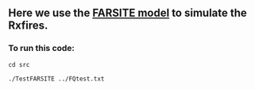 ## Here we use the [FARSITE model](firelab.org/https://www.firelab.org/project/farsite) to simulate the Rxfires. 
### To run this code: 

```
cd src

./TestFARSITE ../FQtest.txt

```
